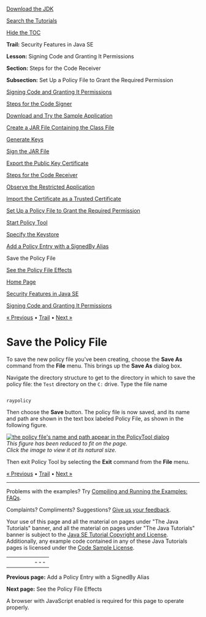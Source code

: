[Download
the JDK](http://java.sun.com/javase/6/download.jsp)
  
[Search the
Tutorials](../../search.html)
  
[Hide the TOC](javascript:toggleLeft())

**Trail:** Security Features in Java SE
  
**Lesson:** Signing Code and Granting It Permissions
  
**Section:** Steps for the Code Receiver
  
**Subsection:** Set Up a Policy File to Grant the Required Permission

[Signing Code and Granting It Permissions](index.html)

[Steps for the Code Signer](signer.html)

[Download and Try the Sample Application](step1.html)

[Create a JAR File Containing the Class File](step2.html)

[Generate Keys](step3.html)

[Sign the JAR File](step4.html)

[Export the Public Key Certificate](step5.html)

[Steps for the Code Receiver](receiver.html)

[Observe the Restricted Application](rstep1.html)

[Import the Certificate as a Trusted Certificate](rstep2.html)

[Set Up a Policy File to Grant the Required Permission](rstep3.html)

[Start Policy Tool](wstep1.html)

[Specify the Keystore](wstep2.html)

[Add a Policy Entry with a SignedBy Alias](wstep3.html)

Save the Policy File

[See the Policy File Effects](rstep4.html)

[Home Page](../../index.html)
>
[Security Features in Java SE](../index.html)
>
[Signing Code and Granting It Permissions](index.html)

[« Previous](wstep3.html) • [Trail](../TOC.html) • [Next »](rstep4.html)

# Save the Policy File

To save the new policy file you've been creating,
choose the **Save As** command from the
**File** menu. This brings up the **Save As** dialog box.

Navigate the directory structure to get to the directory in which
to save the policy file: the `Test` directory
on the `C:` drive. Type the
file name

```

raypolicy

```

Then choose the **Save** button. The policy file is
now saved, and its name and path are shown in the text box labeled
Policy File, as shown in the following figure.

[![the policy file's name and path appear in the PolicyTool dialog](../../figures/security/WTptWithFilename.gif)](../../figures/security/WTptWithFilename.gif)  
*This figure has been reduced to fit on the page.   
 Click the image to view it at its natural size.*

Then exit Policy Tool by selecting the
**Exit** command from the **File** menu.

[« Previous](wstep3.html)
•
[Trail](../TOC.html)
•
[Next »](rstep4.html)

---

Problems with the examples? Try [Compiling and Running
the Examples: FAQs](../../information/run-examples.html).
  
Complaints? Compliments? Suggestions? [Give
us your feedback](http://download.oracle.com/javase/feedback.html).

Your use of this page and all the material on pages under "The Java Tutorials" banner,
and all the material on pages under "The Java Tutorials" banner is subject to the [Java SE Tutorial Copyright
and License](../../information/license.html).
Additionally, any example code contained in any of these Java
Tutorials pages is licensed under the
[Code
Sample License](http://developers.sun.com/license/berkeley_license.html).

|  |  |  |  |  |
| --- | --- | --- | --- | --- |
| |  |  | | --- | --- | | duke image | Oracle logo | | [About Oracle](http://www.oracle.com/us/corporate/index.html) | [Oracle Technology Network](http://www.oracle.com/technology/index.html) | [Terms of Service](https://www.samplecode.oracle.com/servlets/CompulsoryClickThrough?type=TermsOfService) | Copyright © 1995, 2011 Oracle and/or its affiliates. All rights reserved. |

**Previous page:** Add a Policy Entry with a SignedBy Alias
  
**Next page:** See the Policy File Effects




A browser with JavaScript enabled is required for this page to operate properly.